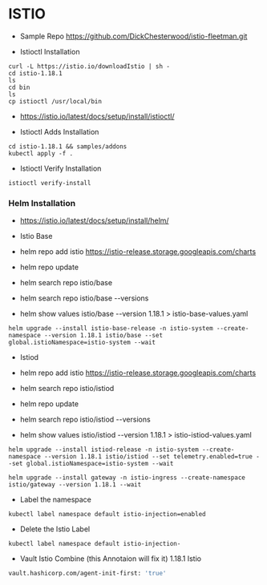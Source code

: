 # ISTIO

- Sample Repo https://github.com/DickChesterwood/istio-fleetman.git

- Istioctl Installation
```istio
curl -L https://istio.io/downloadIstio | sh -
cd istio-1.18.1
ls
cd bin
ls
cp istioctl /usr/local/bin
```
- https://istio.io/latest/docs/setup/install/istioctl/

- Istioctl Adds Installation
```istio
cd istio-1.18.1 && samples/addons
kubectl apply -f .
```

- Istioctl Verify Installation
```istio
istioctl verify-install
```

### Helm Installation

- https://istio.io/latest/docs/setup/install/helm/

- Istio Base

- helm repo add istio https://istio-release.storage.googleapis.com/charts

- helm repo update

- helm search repo istio/base

- helm search repo istio/base --versions

- helm show values istio/base --version 1.18.1 > istio-base-values.yaml


```helm
helm upgrade --install istio-base-release -n istio-system --create-namespace --version 1.18.1 istio/base --set global.istioNamespace=istio-system --wait
```

- Istiod

- helm repo add istio https://istio-release.storage.googleapis.com/charts

- helm search repo istio/istiod

- helm repo update

- helm search repo istio/istiod --versions
  
- helm show values istio/istiod --version 1.18.1 > istio-istiod-values.yaml

```helm
helm upgrade --install istiod-release -n istio-system --create-namespace --version 1.18.1 istio/istiod --set telemetry.enabled=true --set global.istioNamespace=istio-system --wait
```

```helm
helm upgrade --install gateway -n istio-ingress --create-namespace istio/gateway --version 1.18.1 --wait
```

- Label the namespace

```kubectl
kubectl label namespace default istio-injection=enabled
```

- Delete the Istio Label

```
kubectl label namespace default istio-injection-
```

- Vault Istio Combine (this Annotaion will fix it) 1.18.1 Istio
```bash
vault.hashicorp.com/agent-init-first: 'true'
```

